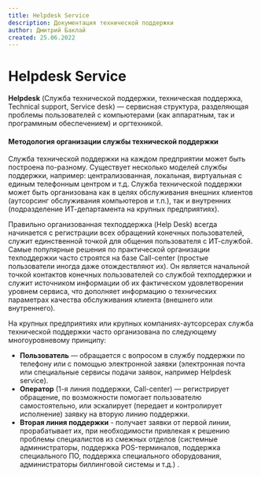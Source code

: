 ```yaml
---
title: Helpdesk Service
description: Документация технической поддержки
author: Дмитрий Баклай
created: 25.06.2022
---
```


# Helpdesk Service

**Helpdesk** (Служба технической поддержки, техническая поддержка, Technical support, Service desk) — сервисная структура, разделяющая проблемы пользователей с компьютерами (как аппаратным, так и программным обеспечением) и оргтехникой.

#### Методология организации службы технической поддержки

Служба технической поддержки на каждом предприятии может быть построена по-разному. Существует несколько моделей службы поддержки, например: централизованная, локальная, виртуальная с единым телефонным центром и т.д. Служба технической поддержки может быть организована как в целях обслуживания внешних клиентов (аутсорсинг обслуживания компьютеров и т.п.), так и внутренних (подразделение ИТ-департамента на крупных предприятиях).

Правильно организованная техподдержка (Help Desk) всегда начинается с регистрации всех обращений конечных пользователей, служит единственной точкой для общения пользователя с ИТ-службой. Самые популярные решения по практической организации техподдержки часто строятся на базе Call-center (простые пользователи иногда даже отождествляют их). Он является начальной точкой контактов конечных пользователей со службой техподдержки и служит источником информации об их фактическом удовлетворении уровнем сервиса, что дополняет информацию о технических параметрах качества обслуживания клиента (внешнего или внутреннего).

На крупных предприятиях или крупных компаниях-аутсорсерах служба технической поддержки часто организована по следующему многоуровневому принципу:

- **Пользователь** — обращается с вопросом в службу поддержки по телефону или с помощью электронной заявки (электронная почта или специальные сервисы подачи заявок, например Helpdesk service).
- **Оператор** (1-я линия поддержки, Call-center) — регистрирует обращение, по возможности помогает пользователю самостоятельно, или эскалирует (передает и контролирует исполнение) заявку на вторую линию поддержки.
- **Вторая линия поддержки** - получает заявки от первой линии, прорабатывает их, при необходимости привлекая к решению проблемы специалистов из смежных отделов (системные администраторы, поддержка POS-терминалов, поддержка специального ПО, поддержка специального оборудования, администраторы биллинговой системы и т.д.) .
